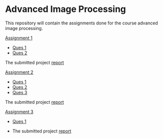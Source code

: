 # Advanced Image Processing

This repository will contain the assignments done for the course advanced image processing.

[Assignment 1](https://github.com/shongi-yd/advanced_image_processing/tree/master/assignment1)

* [Ques 1](https://github.com/shongi-yd/advanced_image_processing/tree/master/assignment1/Ques1)
* [Ques 2](https://github.com/shongi-yd/advanced_image_processing/tree/master/assignment1/ques2)

The submitted project [report](https://github.com/shongi-yd/advanced_image_processing/blob/master/assignment1/Report.pdf)


[Assignment 2](https://github.com/shongi-yd/advanced_image_processing/tree/master/assignment2)

* [Ques 1](https://github.com/shongi-yd/advanced_image_processing/blob/master/assignment2/Ques1_Ncut.ipynb)
* [Ques 2](https://github.com/shongi-yd/advanced_image_processing/blob/master/assignment2/Ques2_FCN.ipynb)
* [Ques 3](https://github.com/shongi-yd/advanced_image_processing/blob/master/assignment2/Ques3.ipynb)

The submitted project [report](https://github.com/shongi-yd/advanced_image_processing/blob/master/assignment2/Assignment2_report.pdf)

[Assignment 3](https://github.com/shongi-yd/advanced_image_processing/tree/master/assignment3)
* [Ques 1](https://github.com/shongi-yd/advanced_image_processing/blob/master/assignment3/ques1/Ques1.ipynb)

* The submitted project [report](https://github.com/shongi-yd/advanced_image_processing/blob/master/assignment3/Assignment3_project_report.pdf)
